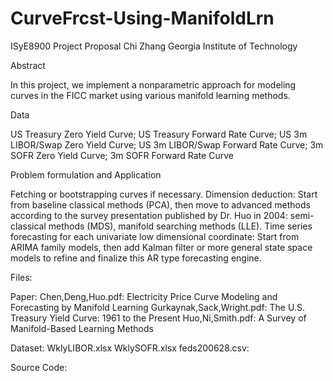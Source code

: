 # CurveFrcst-Using-ManifoldLrn
ISyE8900 Project Proposal
Chi Zhang
Georgia Institute of Technology

Abstract

In this project, we implement a nonparametric approach for modeling curves in the FICC market using various manifold learning methods.

Data

US Treasury Zero Yield Curve;
US Treasury Forward Rate Curve;
US 3m LIBOR/Swap Zero Yield Curve;
US 3m LIBOR/Swap Forward Rate Curve;
3m SOFR Zero Yield Curve;
3m SOFR Forward Rate Curve


Problem formulation and Application

Fetching or bootstrapping curves if necessary.
Dimension deduction:
Start from baseline classical methods (PCA), then move to advanced methods according to the survey presentation published by Dr. Huo in 2004: semi-classical methods (MDS), manifold searching methods (LLE).
Time series forecasting for each univariate low dimensional coordinate:
Start from ARIMA family models, then add Kalman filter or more general state space models to refine and finalize this AR type forecasting engine.

Files:

Paper:
Chen,Deng,Huo.pdf: Electricity Price Curve Modeling and Forecasting by Manifold Learning
Gurkaynak,Sack,Wright.pdf: The U.S. Treasury Yield Curve: 1961 to the Present 
Huo,Ni,Smith.pdf: A Survey of Manifold-Based Learning Methods 

Dataset:
WklyLIBOR.xlsx
WklySOFR.xlsx
feds200628.csv:

Source Code:
